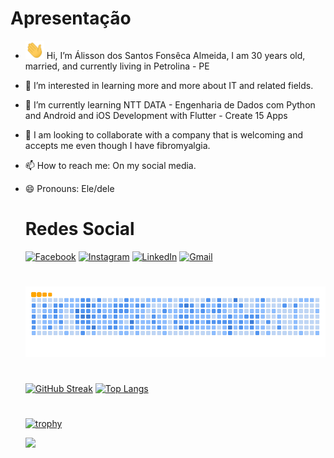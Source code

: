   # Apresentação
- <img src="https://github.com/Alisson-Fonseca-Frash/Alisson-Fonseca-Frash/blob/710ddecc6654fe207eba12ab7ac1896318552bb5/Hi.gif" width="30px"></h2> Hi, I’m Álisson dos Santos Fonsêca Almeida, I am 30 years old, married, and currently living in Petrolina - PE
- 👀 I’m interested in learning more and more about IT and related fields.
- 🌱 I’m currently learning NTT DATA - Engenharia de Dados com Python and Android and iOS Development with Flutter - Create 15 Apps
- 💞️ I am looking to collaborate with a company that is welcoming and accepts me even though I have fibromyalgia.
- 📫 How to reach me: On my social media.
- 😄 Pronouns: Ele/dele


  # Redes Social
  [![Facebook](https://img.shields.io/badge/Facebook-1877F2?style=for-the-badge&logo=facebook&logoColor=white)](https://www.facebook.com/Alisson.S.Fonseca.Almeida/)
  [![Instagram](https://img.shields.io/badge/-Instagram-%23E4405F?style=for-the-badge&logo=instagram&logoColor=white)](https://www.instagram.com/sr.frash/)
  [![LinkedIn](https://img.shields.io/badge/LinkedIn-0077B5?style=for-the-badge&logo=linkedin&logoColor=white)](https://www.linkedin.com/in/alisson-fonseca/)
  [![Gmail](https://img.shields.io/badge/Gmail-333333?style=for-the-badge&logo=gmail&logoColor=red)](mailto:frash.dev@gmail.com)
  #
  <img src="https://github.com/Alisson-Fonseca-Frash/Alisson-Fonseca-Frash/blob/64438beee873e9f02cbe9f992aa98c256ac93633/github-contribution-grid-snake.gif" width="1000px"></h2>

  # 
  [![GitHub Streak](https://streak-stats.demolab.com/?user=Alisson-Fonseca-Frash&theme=bear&background=000&border=30A3DC&dates=FFF)](https://git.io/streak-stats)
  [![Top Langs](https://github-readme-stats.vercel.app/api/top-langs/?username=Alisson-Fonseca-Frash&layout=compact)](https://github.com/anuraghazra/github-readme-stats)

  #
  [![trophy](https://github-profile-trophy.vercel.app/?username=Alisson-Fonseca-Frash&theme=matrix)](https://github.com/ryo-ma/github-profile-trophy)


  ![](https://komarev.com/ghpvc/?username=Alisson-Fonseca-Frash&color=blueviolet)

<!---
Alisson-Fonseca-Frash/Alisson-Fonseca-Frash is a ✨ special ✨ repository because its `README.md` (this file) appears on your GitHub profile.
You can click the Preview link to take a look at your changes.
--->
